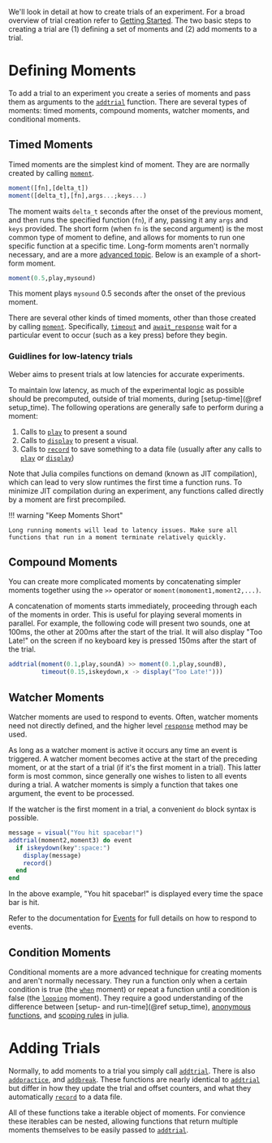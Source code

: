 We'll look in detail at how to create trials of an experiment. For a broad overview of trial creation refer to [Getting Started](start.md). The two basic steps to creating a trial are (1) defining a set of moments and (2) add moments to a trial. 

# Defining Moments

To add a trial to an experiment you create a series of moments and pass them as arguments to the [`addtrial`](@ref) function. There are several types of moments: timed moments, compound moments, watcher moments, and conditional moments.

## Timed Moments

Timed moments are the simplest kind of moment. They are are normally created by calling [`moment`](@ref).

```julia
moment([fn],[delta_t])
moment([delta_t],[fn],args...;keys...)
```

The moment waits `delta_t` seconds after the onset of the previous moment, and then runs the specified function (`fn`), if any, passing it any `args` and `keys` provided. The short form (when `fn` is the second argument) is the most common type of moment to define, and allows for moments to run one specific function at a specific time. Long-form moments aren't normally necessary, and are a more [advanced topic](advanced.md). Below is an example of a short-form moment.

```julia
moment(0.5,play,mysound)
```

This moment plays `mysound` 0.5 seconds after the onset of the previous moment.

There are several other kinds of timed moments, other than those created by calling [`moment`](@ref). Specifically, [`timeout`](@ref) and [`await_response`](@ref) wait for a particular event to occur (such as a key press) before they begin.

### Guidlines for low-latency trials

Weber aims to present trials at low latencies for accurate experiments.

To maintain low latency, as much of the experimental logic as possible should be precomputed, outside of trial moments, during [setup-time](@ref setup_time). The following operations are generally safe to perform during a moment:

1. Calls to [`play`](@ref) to present a sound
2. Calls to [`display`](@ref) to present a visual.
3. Calls to [`record`](@ref) to save something to a data file (usually after any calls
   to [`play`](@ref) or [`display`](@ref))

Note that Julia compiles functions on demand (known as JIT compilation), which
can lead to very slow runtimes the first time a function runs.  To minimize JIT
compilation during an experiment, any functions called directly by a moment are
first precompiled. 

!!! warning "Keep Moments Short"

    Long running moments will lead to latency issues. Make sure all
    functions that run in a moment terminate relatively quickly. 

## Compound Moments

You can create more complicated moments by concatenating simpler moments together using the `>>` operator or `moment(momoment1,moment2,...)`.

A concatenation of moments starts immediately, proceeding through each of the
moments in order. This is useful for playing several moments in parallel. For
example, the following code will present two sounds, one at 100ms, the other at
200ms after the start of the trial. It will also display "Too Late!" on the
screen if no keyboard key is pressed 150ms after the start of the trial.

```julia
addtrial(moment(0.1,play,soundA) >> moment(0.1,play,soundB),
         timeout(0.15,iskeydown,x -> display("Too Late!")))
```

## Watcher Moments

Watcher moments are used to respond to events. Often, watcher moments need not directly defined, and the higher level [`response`](@ref) method may be used.

As long as a watcher moment is active it occurs any time an event is triggered. A watcher moment becomes active at the start of the preceding moment, or at the start of a trial (if it's the first moment in a trial). This latter form is most common, since generally one wishes to listen to all events during a trial. A watcher moments is simply a function that takes one argument, the event to be processed.

If the watcher is the first moment in a trial, a convenient `do` block syntax is possible.

```julia
message = visual("You hit spacebar!")
addtrial(moment2,moment3) do event
  if iskeydown(key":space:")
    display(message)
    record()
  end
end
```

In the above example, "You hit spacebar!" is displayed every time the space bar
is hit.

Refer to the documentation for [Events](event.md) for full details on how to respond to events.

## Condition Moments

Conditional moments are a more advanced technique for creating moments and aren't normally necessary. They run a function only when a certain condition is true (the [`when`](@ref) moment) or repeat a function until a condition is false (the [`looping`](@ref) moment). They require a good understanding of the difference between [setup- and run-time](@ref setup_time), [anonymous functions](http://docs.julialang.org/en/stable/manual/functions/#anonymous-functions), and [scoping rules](http://docs.julialang.org/en/stable/manual/variables-and-scoping/) in julia.

# Adding Trials

Normally, to add moments to a trial you simply call [`addtrial`](@ref). There is also [`addpractice`](@ref), and [`addbreak`](@ref). These functions are nearly identical to [`addtrial`](@ref) but differ in how they update the trial and offset counters, and what they automatically [`record`](@ref) to a data file.

All of these functions take a iterable object of moments. For convience these iterables can be nested, allowing functions that return multiple moments themselves to be easily passed to [`addtrial`](@ref). 
